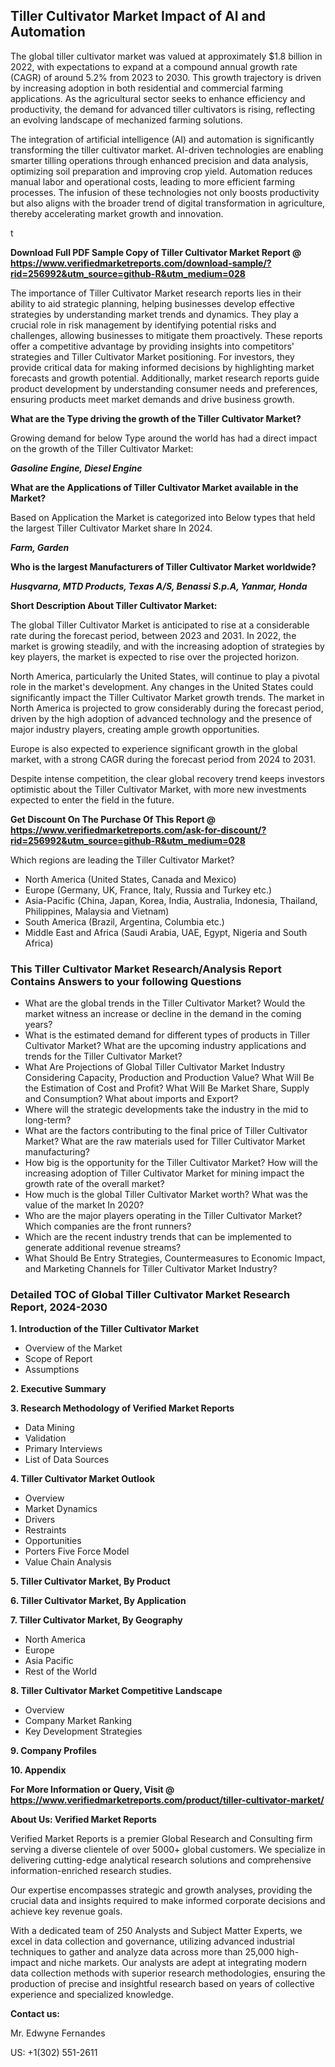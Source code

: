 <h2>Tiller Cultivator Market Impact of AI and Automation</h2><p>The global tiller cultivator market was valued at approximately $1.8 billion in 2022, with expectations to expand at a compound annual growth rate (CAGR) of around 5.2% from 2023 to 2030. This growth trajectory is driven by increasing adoption in both residential and commercial farming applications. As the agricultural sector seeks to enhance efficiency and productivity, the demand for advanced tiller cultivators is rising, reflecting an evolving landscape of mechanized farming solutions.</p><p>The integration of artificial intelligence (AI) and automation is significantly transforming the tiller cultivator market. AI-driven technologies are enabling smarter tilling operations through enhanced precision and data analysis, optimizing soil preparation and improving crop yield. Automation reduces manual labor and operational costs, leading to more efficient farming processes. The infusion of these technologies not only boosts productivity but also aligns with the broader trend of digital transformation in agriculture, thereby accelerating market growth and innovation.</p>t</p><p id="" class=""><strong>Download Full PDF Sample Copy of Tiller Cultivator Market Report @ <a href="https://www.verifiedmarketreports.com/download-sample/?rid=256992&utm_source=github-R&utm_medium=028" target="_blank">https://www.verifiedmarketreports.com/download-sample/?rid=256992&utm_source=github-R&utm_medium=028</a></strong></p><p>The importance of&nbsp;Tiller Cultivator Market research reports lies in their ability to aid strategic planning, helping businesses develop effective strategies by understanding market trends and dynamics. They play a crucial role in risk management by identifying potential risks and challenges, allowing businesses to mitigate them proactively. These reports offer a competitive advantage by providing insights into competitors' strategies and Tiller Cultivator Market positioning. For investors, they provide critical data for making informed decisions by highlighting market forecasts and growth potential. Additionally, market research reports guide product development by understanding consumer needs and preferences, ensuring products meet market demands and drive business growth.</p><p><strong>What are the&nbsp;Type driving the growth of the Tiller Cultivator Market?</strong></p><p id="" class="">Growing demand for below Type around the world has had a direct impact on the growth of the Tiller Cultivator Market:</p><em><strong>Gasoline Engine, Diesel Engine</strong></em></p><strong>What are the&nbsp;Applications&nbsp;of Tiller Cultivator Market available in the Market?</strong></p><p id="" class="">Based on Application the Market is categorized into Below types that held the largest Tiller Cultivator Market share In 2024.</p><em><strong>Farm, Garden</strong></em></p><strong>Who is the largest Manufacturers of Tiller Cultivator Market worldwide?</strong></p><p><em><strong>Husqvarna, MTD Products, Texas A/S, Benassi S.p.A, Yanmar, Honda</strong></em></p><p id="" class=""><strong>Short Description About Tiller Cultivator Market:</strong></p><p>The global Tiller Cultivator Market is anticipated to rise at a considerable rate during the forecast period, between 2023 and 2031. In 2022, the market is growing steadily, and with the increasing adoption of strategies by key players, the market is expected to rise over the projected horizon.</p><p>North America, particularly the United States, will continue to play a pivotal role in the market's development. Any changes in the United States could significantly impact the Tiller Cultivator Market growth trends. The market in North America is projected to grow considerably during the forecast period, driven by the high adoption of advanced technology and the presence of major industry players, creating ample growth opportunities.</p><p>Europe is also expected to experience significant growth in the global market, with a strong CAGR during the forecast period from 2024 to 2031.</p><p>Despite intense competition, the clear global recovery trend keeps investors optimistic about the Tiller Cultivator Market, with more new investments expected to enter the field in the future.</p><p id="" class=""><strong>Get Discount On The Purchase Of This Report @ <a href="https://www.verifiedmarketreports.com/ask-for-discount/?rid=256992&utm_source=github-R&utm_medium=028" target="_blank">https://www.verifiedmarketreports.com/ask-for-discount/?rid=256992&utm_source=github-R&utm_medium=028</a></strong></p>Which regions are leading the Tiller Cultivator Market?</p><ul><li>North America (United States, Canada and Mexico)</li><li>Europe (Germany, UK, France, Italy, Russia and Turkey etc.)</li><li>Asia-Pacific (China, Japan, Korea, India, Australia, Indonesia, Thailand, Philippines, Malaysia and Vietnam)</li><li>South America (Brazil, Argentina, Columbia etc.)</li><li>Middle East and Africa (Saudi Arabia, UAE, Egypt, Nigeria and South Africa)</li></ul><h3 id="" class="">This Tiller Cultivator Market Research/Analysis Report Contains Answers to your following Questions</h3><ul><li>What are the global trends in the Tiller Cultivator Market? Would the market witness an increase or decline in the demand in the coming years?</li><li>What is the estimated demand for different types of products in Tiller Cultivator Market? What are the upcoming industry applications and trends for the Tiller Cultivator Market?</li><li>What Are Projections of Global Tiller Cultivator Market Industry Considering Capacity, Production and Production Value? What Will Be the Estimation of Cost and Profit? What Will Be Market Share, Supply and Consumption? What about imports and Export?</li><li>Where will the strategic developments take the industry in the mid to long-term?</li><li>What are the factors contributing to the final price of Tiller Cultivator Market? What are the raw materials used for Tiller Cultivator Market manufacturing?</li><li>How big is the opportunity for the Tiller Cultivator Market? How will the increasing adoption of Tiller Cultivator Market for mining impact the growth rate of the overall market?</li><li>How much is the global Tiller Cultivator Market worth? What was the value of the market In 2020?</li><li>Who are the major players operating in the Tiller Cultivator Market? Which companies are the front runners?</li><li>Which are the recent industry trends that can be implemented to generate additional revenue streams?</li><li>What Should Be Entry Strategies, Countermeasures to Economic Impact, and Marketing Channels for Tiller Cultivator Market Industry?</li></ul><h3 id="" class="">Detailed TOC of Global Tiller Cultivator Market Research Report, 2024-2030</h3><p id="" class=""><strong>1. Introduction of the Tiller Cultivator Market</strong></p><ul><li>Overview of the Market</li><li>Scope of Report</li><li>Assumptions</li></ul><p id="" class=""><strong>2. Executive Summary</strong></p><p id="" class=""><strong>3. Research Methodology of Verified Market Reports</strong></p><ul><li>Data Mining</li><li>Validation</li><li>Primary Interviews</li><li>List of Data Sources</li></ul><p id="" class=""><strong>4. Tiller Cultivator Market Outlook</strong></p><ul><li>Overview</li><li>Market Dynamics</li><li>Drivers</li><li>Restraints</li><li>Opportunities</li><li>Porters Five Force Model</li><li>Value Chain Analysis</li></ul><p id="" class=""><strong>5. Tiller Cultivator Market, By Product</strong></p><p id="" class=""><strong>6. Tiller Cultivator Market, By Application</strong></p><p id="" class=""><strong>7. Tiller Cultivator Market, By Geography</strong></p><ul><li>North America</li><li>Europe</li><li>Asia Pacific</li><li>Rest of the World</li></ul><p id="" class=""><strong>8. Tiller Cultivator Market Competitive Landscape</strong></p><ul><li>Overview</li><li>Company Market Ranking</li><li>Key Development Strategies</li></ul><p id="" class=""><strong>9. Company Profiles</strong></p><p id="" class=""><strong>10. Appendix</strong></p><p id="" class=""><strong>For More Information or Query, Visit @ <a href="https://www.verifiedmarketreports.com/product/tiller-cultivator-market/" target="_blank">https://www.verifiedmarketreports.com/product/tiller-cultivator-market/</a></strong></p><p id="" class=""><strong>About Us: Verified Market Reports</strong></p><p id="" class="">Verified Market Reports is a premier Global Research and Consulting firm serving a diverse clientele of over 5000+ global customers. We specialize in delivering cutting-edge analytical research solutions and comprehensive information-enriched research studies.</p><p id="" class="">Our expertise encompasses strategic and growth analyses, providing the crucial data and insights required to make informed corporate decisions and achieve key revenue goals.</p><p id="" class="">With a dedicated team of 250 Analysts and Subject Matter Experts, we excel in data collection and governance, utilizing advanced industrial techniques to gather and analyze data across more than 25,000 high-impact and niche markets. Our analysts are adept at integrating modern data collection methods with superior research methodologies, ensuring the production of precise and insightful research based on years of collective experience and specialized knowledge.</p><p id="" class=""><strong>Contact us:</strong></p><p id="" class="">Mr. Edwyne Fernandes</p><p id="" class="">US: +1(302) 551-2611</p>